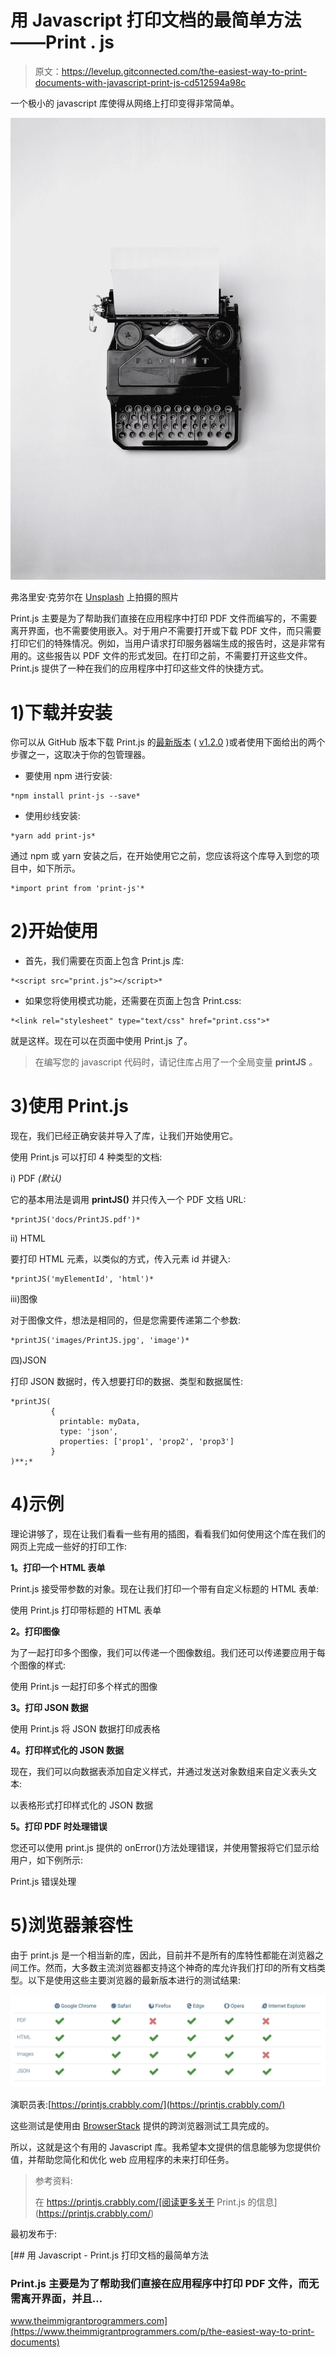 # 用 Javascript 打印文档的最简单方法——Print . js

> 原文：<https://levelup.gitconnected.com/the-easiest-way-to-print-documents-with-javascript-print-js-cd512594a98c>

一个极小的 javascript 库使得从网络上打印变得非常简单。

![](img/f467c553ddde064050509ba387d5d80e.png)

弗洛里安·克劳尔在 [Unsplash](https://unsplash.com?utm_source=medium&utm_medium=referral) 上拍摄的照片

Print.js 主要是为了帮助我们直接在应用程序中打印 PDF 文件而编写的，不需要离开界面，也不需要使用嵌入。对于用户不需要打开或下载 PDF 文件，而只需要打印它们的特殊情况。例如，当用户请求打印服务器端生成的报告时，这是非常有用的。这些报告以 PDF 文件的形式发回。在打印之前，不需要打开这些文件。Print.js 提供了一种在我们的应用程序中打印这些文件的快捷方式。

# 1)下载并安装

你可以从 GitHub 版本下载 Print.js 的[最新版本](https://github.com/crabbly/Print.js/releases/tag/v1.2.0) ( [v1.2.0](https://github.com/crabbly/Print.js/releases/tag/v1.2.0) )或者使用下面给出的两个步骤之一，这取决于你的包管理器。

*   要使用 npm 进行安装:

```
*npm install print-js --save*
```

*   使用纱线安装:

```
*yarn add print-js*
```

通过 npm 或 yarn 安装之后，在开始使用它之前，您应该将这个库导入到您的项目中，如下所示。

```
*import print from 'print-js'*
```

# 2)开始使用

*   首先，我们需要在页面上包含 Print.js 库:

```
*<script src="print.js"></script>*
```

*   如果您将使用模式功能，还需要在页面上包含 Print.css:

```
*<link rel="stylesheet" type="text/css" href="print.css">*
```

就是这样。现在可以在页面中使用 Print.js 了。

> 在编写您的 javascript 代码时，请记住库占用了一个全局变量 **printJS** *。*

# 3)使用 Print.js

现在，我们已经正确安装并导入了库，让我们开始使用它。

使用 Print.js 可以打印 4 种类型的文档:

i) PDF *(默认)*

它的基本用法是调用 **printJS()** 并只传入一个 PDF 文档 URL:

```
*printJS('docs/PrintJS.pdf')*
```

ii) HTML

要打印 HTML 元素，以类似的方式，传入元素 id 并键入:

```
*printJS('myElementId', 'html')*
```

iii)图像

对于图像文件，想法是相同的，但是您需要传递第二个参数:

```
*printJS('images/PrintJS.jpg', 'image')*
```

四)JSON

打印 JSON 数据时，传入想要打印的数据、类型和数据属性:

```
*printJS(
         {
           printable: myData, 
           type: 'json', 
           properties: ['prop1', 'prop2', 'prop3']
         }
)**;*
```

# 4)示例

理论讲够了，现在让我们看看一些有用的插图，看看我们如何使用这个库在我们的网页上完成一些好的打印工作:

**1。打印一个 HTML 表单**

Print.js 接受带参数的对象。现在让我们打印一个带有自定义标题的 HTML 表单:

使用 Print.js 打印带标题的 HTML 表单

**2。打印图像**

为了一起打印多个图像，我们可以传递一个图像数组。我们还可以传递要应用于每个图像的样式:

使用 Print.js 一起打印多个样式的图像

**3。打印 JSON 数据**

使用 Print.js 将 JSON 数据打印成表格

**4。打印样式化的 JSON 数据**

现在，我们可以向数据表添加自定义样式，并通过发送对象数组来自定义表头文本:

以表格形式打印样式化的 JSON 数据

**5。打印 PDF 时处理错误**

您还可以使用 print.js 提供的 onError()方法处理错误，并使用警报将它们显示给用户，如下例所示:

Print.js 错误处理

# 5)浏览器兼容性

由于 print.js 是一个相当新的库，因此，目前并不是所有的库特性都能在浏览器之间工作。然而，大多数主流浏览器都支持这个神奇的库允许我们打印的所有文档类型。以下是使用这些主要浏览器的最新版本进行的测试结果:

![](img/30360ca15433031c0dab0d2a50e9069c.png)

演职员表:[https://printjs.crabbly.com/](https://printjs.crabbly.com/)

这些测试是使用由 [BrowserStack](https://www.browserstack.com/) 提供的跨浏览器测试工具完成的。

所以，这就是这个有用的 Javascript 库。我希望本文提供的信息能够为您提供价值，并帮助您简化和优化 web 应用程序的未来打印任务。

> 参考资料:
> 
> 在 https://printjs.crabbly.com/[阅读更多关于 Print.js 的信息](https://printjs.crabbly.com/)

最初发布于:

[](https://www.theimmigrantprogrammers.com/p/the-easiest-way-to-print-documents) [## 用 Javascript - Print.js 打印文档的最简单方法

### Print.js 主要是为了帮助我们直接在应用程序中打印 PDF 文件，而无需离开界面，并且…

www.theimmigrantprogrammers.com](https://www.theimmigrantprogrammers.com/p/the-easiest-way-to-print-documents)